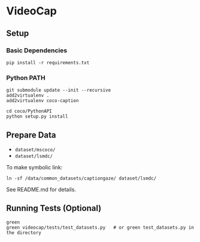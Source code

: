 VideoCap
========

Setup
-----

### Basic Dependencies

```
pip install -r requirements.txt
```

### Python PATH

```
git submodule update --init --recursive
add2virtualenv .
add2virtualenv coco-caption
```

```
cd coco/PythonAPI
python setup.py install
```

Prepare Data
------------

* `dataset/mscoco/`
* `dataset/lsmdc/`

To make symbolic link:

```
ln -sf /data/common_datasets/captiongaze/ dataset/lsmdc/
```

See README.md for details.


Running Tests (Optional)
------------------------

```
green
green videocap/tests/test_datasets.py   # or green test_datasets.py in the directory
```
